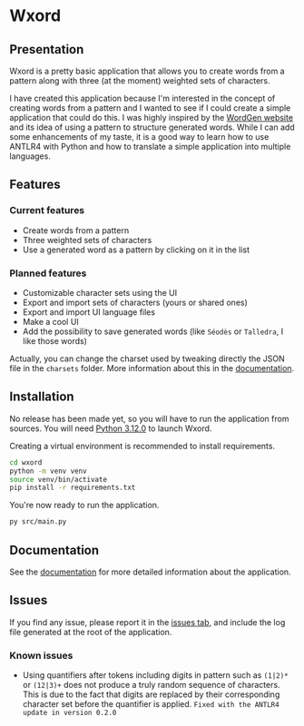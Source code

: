# Wxord

## Presentation

Wxord is a pretty basic application that allows you to create words from a pattern along with three (at the moment) weighted sets of characters.

I have created this application because I'm interested in the concept of creating words from a pattern and I wanted to see if I could create a simple application that could do this. I was highly inspired by the [WordGen website](https://www.wordgen.eu/#!en/generator/from-letters) and its idea of using a pattern to structure generated words. While I can add some enhancements of my taste, it is a good way to learn how to use ANTLR4 with Python and how to translate a simple application into multiple languages.

## Features

### Current features

- Create words from a pattern
- Three weighted sets of characters
- Use a generated word as a pattern by clicking on it in the list

### Planned features

- Customizable character sets using the UI
- Export and import sets of characters (yours or shared ones)
- Export and import UI language files
- Make a cool UI
- Add the possibility to save generated words (like `Séodès` or `Talledra`, I like those words)

Actually, you can change the charset used by tweaking directly the JSON file in the `charsets` folder. More information about this in the [documentation](doc/doc.md).

## Installation

No release has been made yet, so you will have to run the application from sources. You will need [Python 3.12.0](https://www.python.org/downloads/release/python-3120/) to launch Wxord.

Creating a virtual environment is recommended to install requirements.

```bash
cd wxord
python -m venv venv
source venv/bin/activate
pip install -r requirements.txt
```

You're now ready to run the application.

```bash
py src/main.py
```

## Documentation

See the [documentation](doc/doc.md) for more detailed information about the application.

## Issues

If you find any issue, please report it in the [issues tab](https://github.com/ZWerduex/wxord/issues), and include the log file generated at the root of the application.

### Known issues

- Using quantifiers after tokens including digits in pattern such as `(1|2)*` or `(12|3)+` does not produce a truly random sequence of characters. This is due to the fact that digits are replaced by their corresponding character set before the quantifier is applied. `Fixed with the ANTLR4 update in version 0.2.0`